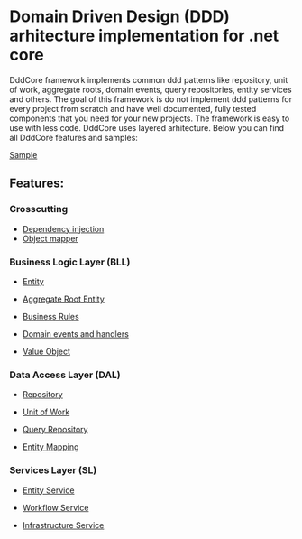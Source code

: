 # Domain Driven Design (DDD) arhitecture implementation for .net core
DddCore framework implements common ddd patterns like repository, unit of work, aggregate roots, domain events, query repositories, entity services and others. The goal of this framework is do not implement ddd patterns for every project from scratch and have well documented, fully tested components that you need for your new projects. The framework is easy to use with less code. DddCore uses layered arhitecture. Below you can find all DddCore features and samples:

[Sample][0]

## Features:

### Crosscutting

- [Dependency injection][1]
- [Object mapper][2]

### Business Logic Layer (BLL)

- [Entity][3]

- [Aggregate Root Entity][4]

- [Business Rules][5]

- [Domain events and handlers][6]

- [Value Object][7]

### Data Access Layer (DAL)

- [Repository][8]

- [Unit of Work][9]

- [Query Repository][10]

- [Entity Mapping][11]

### Services Layer (SL)

- [Entity Service][12]

- [Workflow Service][13]

- [Infrastructure Service][14]

[0]: https://github.com/Alexander-Shein/DddCore/tree/net-core/Samples/Api
[1]: https://github.com/Alexander-Shein/DddCore/blob/net-core/Src/Crosscutting/README.md#dependency-injection
[2]: https://github.com/Alexander-Shein/DddCore/blob/net-core/Src/Crosscutting/README.md#object-mapper

[3]: https://github.com/Alexander-Shein/DddCore/blob/net-core/Src/BLL/README.md
[4]: https://github.com/Alexander-Shein/DddCore/blob/net-core/Src/BLL/README.md#aggregate-root-entity
[5]: https://github.com/Alexander-Shein/DddCore/blob/net-core/Src/BLL/README.md#business-rules
[6]: https://github.com/Alexander-Shein/DddCore/blob/net-core/Src/BLL/README.md#domain-events-and-handlers
[7]: https://github.com/Alexander-Shein/DddCore/blob/net-core/Src/BLL/README.md#value-object

[8]: https://github.com/Alexander-Shein/DddCore/blob/net-core/Src/DAL/README.md#repository
[9]: https://github.com/Alexander-Shein/DddCore/blob/net-core/Src/DAL/README.md#unit-of-work
[10]: https://github.com/Alexander-Shein/DddCore/blob/net-core/Src/DAL/README.md#queryrepository
[11]: https://github.com/Alexander-Shein/DddCore/blob/net-core/Src/DAL/README.md#entity-mapping

[12]: https://github.com/Alexander-Shein/DddCore/blob/net-core/Src/SL/README.md#entity-service
[13]: https://github.com/Alexander-Shein/DddCore/blob/net-core/Src/SL/README.md#workflow-service
[14]: https://github.com/Alexander-Shein/DddCore/blob/net-core/Src/SL/README.md#infrastructure-service
